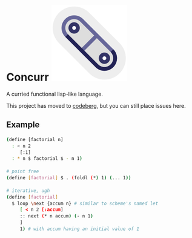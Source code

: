
 Concurr ![logo](logo.svg)
============================

A curried functional lisp-like language.

This project has moved to [codeberg](https://codeberg.org/Wezl/Concurr), but
you can still place issues here.

Example
----------------------------

```bash
(define [factorial n]
  : < n 2
     [:1]
  : * n $ factorial $ - n 1)

# point free
(define [factorial] $ . (foldl (*) 1) (... 1))

# iterative, ugh
(define [factorial]
  $ loop \next {accum n} # similar to scheme's named let
     [ < n 2 [:accum]
     :: next (* n accum) (- n 1)
     ]
     1) # with accum having an initial value of 1
```

